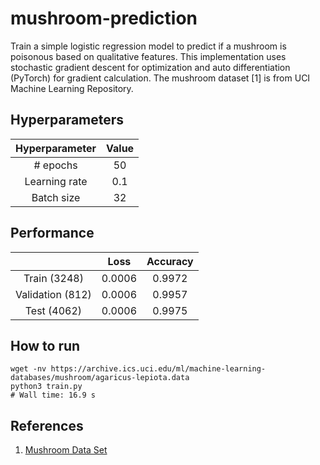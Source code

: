 # mushroom-prediction

Train a simple logistic regression model to predict if a mushroom is poisonous based on qualitative features. This implementation uses stochastic gradient descent for optimization and auto differentiation (PyTorch) for gradient calculation. The mushroom dataset [1] is from UCI Machine Learning Repository.


## Hyperparameters

| Hyperparameter | Value |
| :------------: | :---: |
|    # epochs    |  50   |
| Learning rate  |  0.1  |
|   Batch size   |  32   |


## Performance

|                  |  Loss  | Accuracy |
| :--------------: | :----: | :------: |
|   Train (3248)   | 0.0006 |  0.9972  |
| Validation (812) | 0.0006 |  0.9957  |
|   Test (4062)    | 0.0006 |  0.9975  |


## How to run

```shell
wget -nv https://archive.ics.uci.edu/ml/machine-learning-databases/mushroom/agaricus-lepiota.data
python3 train.py
# Wall time: 16.9 s
```


## References

1. [Mushroom Data Set](https://archive.ics.uci.edu/ml/datasets/mushroom)